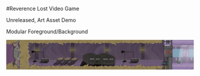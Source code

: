 #Reverence Lost Video Game

Unreleased, Art Asset Demo

Modular Foreground/Background

![revlostcave](https://raw.githubusercontent.com/kevinhuynh26/portfolio/master/ReverenceLost/RevLostCave.jpg)
